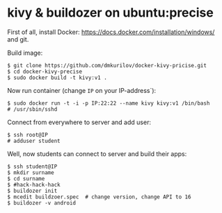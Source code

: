 # kivy & buildozer on ubuntu:precise

First of all, install Docker: https://docs.docker.com/installation/windows/ and git.

Build image:

```
$ git clone https://github.com/dmkurilov/docker-kivy-pricise.git
$ cd docker-kivy-precise
$ sudo docker build -t kivy:v1 .
```

Now run container (change `IP` on your IP-address`):

```
$ sudo docker run -t -i -p IP:22:22 --name kivy kivy:v1 /bin/bash
# /usr/sbin/sshd
```

Connect from everywhere to server and add user:

```
$ ssh root@IP
# adduser student
```

Well, now students can connect to server and build their apps:

```
$ ssh student@IP
$ mkdir surname
$ cd surname
$ #hack-hack-hack
$ buildozer init
$ mcedit buildzoer.spec  # change version, change API to 16
$ buildozer -v android
```
